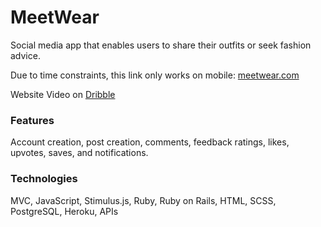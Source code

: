 # MeetWear  
Social media app that enables users to share their outfits or seek fashion advice. 
 
Due to time constraints, this link only works on mobile: [meetwear.com](https://meetwear.me/) 
 
Website Video on [Dribble](https://dribbble.com/shots/22382110-MeetWear-Social-Media-App) 
  
### Features  
Account creation, post creation, comments, feedback ratings, likes, upvotes, saves, and notifications. 
 
### Technologies 
MVC, JavaScript, Stimulus.js, Ruby, Ruby on Rails, HTML, SCSS, PostgreSQL, Heroku, APIs 
 
